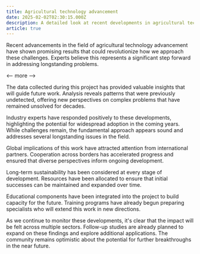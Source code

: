 ```yaml
---
title: Agricultural technology advancement
date: 2025-02-02T02:30:15.000Z
description: A detailed look at recent developments in agricultural technology advancement
article: true
---
```

Recent advancements in the field of agricultural technology advancement have shown promising results that could revolutionize how we approach these challenges. Experts believe this represents a significant step forward in addressing longstanding problems.

<-- more -->

The data collected during this project has provided valuable insights that will guide future work. Analysis reveals patterns that were previously undetected, offering new perspectives on complex problems that have remained unsolved for decades.

Industry experts have responded positively to these developments, highlighting the potential for widespread adoption in the coming years. While challenges remain, the fundamental approach appears sound and addresses several longstanding issues in the field.

Global implications of this work have attracted attention from international partners. Cooperation across borders has accelerated progress and ensured that diverse perspectives inform ongoing development.

Long-term sustainability has been considered at every stage of development. Resources have been allocated to ensure that initial successes can be maintained and expanded over time.

Educational components have been integrated into the project to build capacity for the future. Training programs have already begun preparing specialists who will extend this work in new directions.

As we continue to monitor these developments, it's clear that the impact will be felt across multiple sectors. Follow-up studies are already planned to expand on these findings and explore additional applications. The community remains optimistic about the potential for further breakthroughs in the near future.
